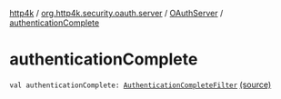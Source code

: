 [http4k](../../index.md) / [org.http4k.security.oauth.server](../index.md) / [OAuthServer](index.md) / [authenticationComplete](./authentication-complete.md)

# authenticationComplete

`val authenticationComplete: `[`AuthenticationCompleteFilter`](../-authentication-complete-filter/index.md) [(source)](https://github.com/http4k/http4k/blob/master/http4k-security-oauth/src/main/kotlin/org/http4k/security/oauth/server/OAuthServer.kt#L41)